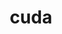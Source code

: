 ---
title: "cuda"
layout: cache
categories: [package, develop]
meta: {"compilers": ["gcc@=11.1.0", "gcc@=11.4.0", "gcc@=13.2.0", "gcc@=7.3.1", "gcc@=9.4.0"], "num_specs": 77, "num_specs_by_stack": {"aws-isc": 3, "e4s": 26, "e4s-neoverse-v2": 11, "e4s-neoverse_v1": 8, "e4s-power": 1, "gpu-tests": 5, "hep": 2, "ml-linux-aarch64-cuda": 9, "ml-linux-x86_64-cuda": 9, "radiuss-aws": 5, "root": 77}, "oss": ["amzn2", "ubuntu20.04", "ubuntu22.04", "ubuntu24.04"], "platforms": ["linux"], "stacks": ["aws-isc", "e4s", "e4s-neoverse-v2", "e4s-neoverse_v1", "e4s-power", "gpu-tests", "hep", "ml-linux-aarch64-cuda", "ml-linux-x86_64-cuda", "radiuss-aws", "root"], "targets": ["aarch64", "neoverse_v1", "neoverse_v2", "ppc64le", "x86_64_v3"], "versions": ["11.4.4", "11.8.0", "12.0.0", "12.3.2", "12.5.1", "12.6.3", "12.8.0"]}
spec_details: [{"compiler": "gcc@=7.3.1", "hash": "jgwrm2qdetuofgmu4kbrvtsk5j23aeof", "os": "amzn2", "platform": "linux", "size": "-", "stacks": ["radiuss-aws", "root"], "tarball": "https://binaries.spack.io/develop/build_cache/linux-amzn2-x86_64_v3/gcc-7.3.1/cuda-12.8.0/linux-amzn2-x86_64_v3-gcc-7.3.1-cuda-12.8.0-jgwrm2qdetuofgmu4kbrvtsk5j23aeof.spack", "target": "x86_64_v3", "variants": ["~allow-unsupported-compilers", "build_system=generic", "~dev"], "versions": ["12.8.0"]}, {"compiler": "gcc@=7.3.1", "hash": "qtqkapnru6ejppcyvtj6qynrd5de2gp2", "os": "amzn2", "platform": "linux", "size": "-", "stacks": ["radiuss-aws", "root"], "tarball": "https://binaries.spack.io/develop/build_cache/linux-amzn2-x86_64_v3/gcc-7.3.1/cuda-12.8.0/linux-amzn2-x86_64_v3-gcc-7.3.1-cuda-12.8.0-qtqkapnru6ejppcyvtj6qynrd5de2gp2.spack", "target": "x86_64_v3", "variants": ["~allow-unsupported-compilers", "build_system=generic", "~dev"], "versions": ["12.8.0"]}, {"compiler": "gcc@=7.3.1", "hash": "hxqh7kfldw3ebcnf5hww75c7rnd4io5w", "os": "amzn2", "platform": "linux", "size": "-", "stacks": ["radiuss-aws", "root"], "tarball": "https://binaries.spack.io/develop/build_cache/linux-amzn2-x86_64_v3/gcc-7.3.1/cuda-12.6.3/linux-amzn2-x86_64_v3-gcc-7.3.1-cuda-12.6.3-hxqh7kfldw3ebcnf5hww75c7rnd4io5w.spack", "target": "x86_64_v3", "variants": ["~allow-unsupported-compilers", "build_system=generic", "~dev"], "versions": ["12.6.3"]}, {"compiler": "gcc@=7.3.1", "hash": "hsthatuxssrdlm2w6v37cjinu5y35hqp", "os": "amzn2", "platform": "linux", "size": "-", "stacks": ["radiuss-aws", "root"], "tarball": "https://binaries.spack.io/develop/build_cache/linux-amzn2-x86_64_v3/gcc-7.3.1/cuda-12.8.0/linux-amzn2-x86_64_v3-gcc-7.3.1-cuda-12.8.0-hsthatuxssrdlm2w6v37cjinu5y35hqp.spack", "target": "x86_64_v3", "variants": ["~allow-unsupported-compilers", "build_system=generic", "~dev"], "versions": ["12.8.0"]}, {"compiler": "gcc@=7.3.1", "hash": "yegqypee6lkvhkfavsrqlsrte2t3r2aq", "os": "amzn2", "platform": "linux", "size": "-", "stacks": ["radiuss-aws", "root"], "tarball": "https://binaries.spack.io/develop/build_cache/linux-amzn2-x86_64_v3/gcc-7.3.1/cuda-12.6.3/linux-amzn2-x86_64_v3-gcc-7.3.1-cuda-12.6.3-yegqypee6lkvhkfavsrqlsrte2t3r2aq.spack", "target": "x86_64_v3", "variants": ["~allow-unsupported-compilers", "build_system=generic", "~dev"], "versions": ["12.6.3"]}, {"compiler": "gcc@=7.3.1", "hash": "vxfjydkmybmmc2cqskh55za377x4mgij", "os": "amzn2", "platform": "linux", "size": "-", "stacks": ["aws-isc", "root"], "tarball": "https://binaries.spack.io/develop/build_cache/linux-amzn2-x86_64_v3/gcc-7.3.1/cuda-12.6.3/linux-amzn2-x86_64_v3-gcc-7.3.1-cuda-12.6.3-vxfjydkmybmmc2cqskh55za377x4mgij.spack", "target": "x86_64_v3", "variants": ["~allow-unsupported-compilers", "build_system=generic", "~dev"], "versions": ["12.6.3"]}, {"compiler": "gcc@=7.3.1", "hash": "jswd5m3crksrq5zi2jmnqtql6ebmchaz", "os": "amzn2", "platform": "linux", "size": "-", "stacks": ["aws-isc", "root"], "tarball": "https://binaries.spack.io/develop/build_cache/linux-amzn2-x86_64_v3/gcc-7.3.1/cuda-12.6.3/linux-amzn2-x86_64_v3-gcc-7.3.1-cuda-12.6.3-jswd5m3crksrq5zi2jmnqtql6ebmchaz.spack", "target": "x86_64_v3", "variants": ["~allow-unsupported-compilers", "build_system=generic", "~dev"], "versions": ["12.6.3"]}, {"compiler": "gcc@=7.3.1", "hash": "e7z2yjp2bdxbwvsnqwohzxs7qqrvceh2", "os": "amzn2", "platform": "linux", "size": "-", "stacks": ["aws-isc", "root"], "tarball": "https://binaries.spack.io/develop/build_cache/linux-amzn2-x86_64_v3/gcc-7.3.1/cuda-12.8.0/linux-amzn2-x86_64_v3-gcc-7.3.1-cuda-12.8.0-e7z2yjp2bdxbwvsnqwohzxs7qqrvceh2.spack", "target": "x86_64_v3", "variants": ["~allow-unsupported-compilers", "build_system=generic", "~dev"], "versions": ["12.8.0"]}, {"compiler": "gcc@=9.4.0", "hash": "gbcpgkndrcssiar3mt5cpyxotv2ydemc", "os": "ubuntu20.04", "platform": "linux", "size": "-", "stacks": ["e4s-power", "root"], "tarball": "https://binaries.spack.io/develop/build_cache/linux-ubuntu20.04-ppc64le/gcc-9.4.0/cuda-11.4.4/linux-ubuntu20.04-ppc64le-gcc-9.4.0-cuda-11.4.4-gbcpgkndrcssiar3mt5cpyxotv2ydemc.spack", "target": "ppc64le", "variants": ["~allow-unsupported-compilers", "build_system=generic", "~dev"], "versions": ["11.4.4"]}, {"compiler": "gcc@=11.1.0", "hash": "dhd73ekhjvxipmlr6bxqgeoo7jmrlbe2", "os": "ubuntu20.04", "platform": "linux", "size": "-", "stacks": ["gpu-tests", "root"], "tarball": "https://binaries.spack.io/develop/build_cache/linux-ubuntu20.04-x86_64_v3/gcc-11.1.0/cuda-12.0.0/linux-ubuntu20.04-x86_64_v3-gcc-11.1.0-cuda-12.0.0-dhd73ekhjvxipmlr6bxqgeoo7jmrlbe2.spack", "target": "x86_64_v3", "variants": ["~allow-unsupported-compilers", "build_system=generic", "~dev"], "versions": ["12.0.0"]}, {"compiler": "gcc@=11.1.0", "hash": "m3gued54shqs7vtrhl3arvb27ysfy2zq", "os": "ubuntu20.04", "platform": "linux", "size": "-", "stacks": ["gpu-tests", "root"], "tarball": "https://binaries.spack.io/develop/build_cache/linux-ubuntu20.04-x86_64_v3/gcc-11.1.0/cuda-12.0.0/linux-ubuntu20.04-x86_64_v3-gcc-11.1.0-cuda-12.0.0-m3gued54shqs7vtrhl3arvb27ysfy2zq.spack", "target": "x86_64_v3", "variants": ["~allow-unsupported-compilers", "build_system=generic", "~dev"], "versions": ["12.0.0"]}, {"compiler": "gcc@=11.1.0", "hash": "5ysfyjfuybr2eoaw6jvc6pnlzkyhult6", "os": "ubuntu20.04", "platform": "linux", "size": "-", "stacks": ["gpu-tests", "root"], "tarball": "https://binaries.spack.io/develop/build_cache/linux-ubuntu20.04-x86_64_v3/gcc-11.1.0/cuda-12.0.0/linux-ubuntu20.04-x86_64_v3-gcc-11.1.0-cuda-12.0.0-5ysfyjfuybr2eoaw6jvc6pnlzkyhult6.spack", "target": "x86_64_v3", "variants": ["~allow-unsupported-compilers", "build_system=generic", "~dev"], "versions": ["12.0.0"]}, {"compiler": "gcc@=11.1.0", "hash": "tfsw727romvnemmzqcj6myjjsl5mtus5", "os": "ubuntu20.04", "platform": "linux", "size": "-", "stacks": ["gpu-tests", "root"], "tarball": "https://binaries.spack.io/develop/build_cache/linux-ubuntu20.04-x86_64_v3/gcc-11.1.0/cuda-12.0.0/linux-ubuntu20.04-x86_64_v3-gcc-11.1.0-cuda-12.0.0-tfsw727romvnemmzqcj6myjjsl5mtus5.spack", "target": "x86_64_v3", "variants": ["~allow-unsupported-compilers", "build_system=generic", "~dev"], "versions": ["12.0.0"]}, {"compiler": "gcc@=11.1.0", "hash": "opajy4zuh7vjrltqmirpt7pfeyzp5i6h", "os": "ubuntu20.04", "platform": "linux", "size": "-", "stacks": ["gpu-tests", "root"], "tarball": "https://binaries.spack.io/develop/build_cache/linux-ubuntu20.04-x86_64_v3/gcc-11.1.0/cuda-12.0.0/linux-ubuntu20.04-x86_64_v3-gcc-11.1.0-cuda-12.0.0-opajy4zuh7vjrltqmirpt7pfeyzp5i6h.spack", "target": "x86_64_v3", "variants": ["~allow-unsupported-compilers", "build_system=generic", "~dev"], "versions": ["12.0.0"]}, {"compiler": "gcc@=11.4.0", "hash": "ieahnvesuqs6mak3qkwxikke4ljitst6", "os": "ubuntu22.04", "platform": "linux", "size": "-", "stacks": ["e4s-neoverse_v1", "root"], "tarball": "https://binaries.spack.io/develop/build_cache/linux-ubuntu22.04-neoverse_v1/gcc-11.4.0/cuda-12.6.3/linux-ubuntu22.04-neoverse_v1-gcc-11.4.0-cuda-12.6.3-ieahnvesuqs6mak3qkwxikke4ljitst6.spack", "target": "neoverse_v1", "variants": ["~allow-unsupported-compilers", "build_system=generic", "~dev"], "versions": ["12.6.3"]}, {"compiler": "gcc@=11.4.0", "hash": "4654244nxpemm5r57iw3ecxa2d7sqr7r", "os": "ubuntu22.04", "platform": "linux", "size": "-", "stacks": ["e4s-neoverse_v1", "root"], "tarball": "https://binaries.spack.io/develop/build_cache/linux-ubuntu22.04-neoverse_v1/gcc-11.4.0/cuda-12.6.3/linux-ubuntu22.04-neoverse_v1-gcc-11.4.0-cuda-12.6.3-4654244nxpemm5r57iw3ecxa2d7sqr7r.spack", "target": "neoverse_v1", "variants": ["~allow-unsupported-compilers", "build_system=generic", "~dev"], "versions": ["12.6.3"]}, {"compiler": "gcc@=11.4.0", "hash": "yyjg7cvvfbcinmamshirbgrt2iyrzce4", "os": "ubuntu22.04", "platform": "linux", "size": "-", "stacks": ["e4s-neoverse_v1", "root"], "tarball": "https://binaries.spack.io/develop/build_cache/linux-ubuntu22.04-neoverse_v1/gcc-11.4.0/cuda-12.6.3/linux-ubuntu22.04-neoverse_v1-gcc-11.4.0-cuda-12.6.3-yyjg7cvvfbcinmamshirbgrt2iyrzce4.spack", "target": "neoverse_v1", "variants": ["~allow-unsupported-compilers", "build_system=generic", "~dev"], "versions": ["12.6.3"]}, {"compiler": "gcc@=11.4.0", "hash": "6gxg7i7feelml7ee77a3j2d6g5w5soay", "os": "ubuntu22.04", "platform": "linux", "size": "-", "stacks": ["e4s-neoverse_v1", "root"], "tarball": "https://binaries.spack.io/develop/build_cache/linux-ubuntu22.04-neoverse_v1/gcc-11.4.0/cuda-12.6.3/linux-ubuntu22.04-neoverse_v1-gcc-11.4.0-cuda-12.6.3-6gxg7i7feelml7ee77a3j2d6g5w5soay.spack", "target": "neoverse_v1", "variants": ["~allow-unsupported-compilers", "build_system=generic", "~dev"], "versions": ["12.6.3"]}, {"compiler": "gcc@=11.4.0", "hash": "iwb2tjmalfzozhf5jleoqs6pwwltagoh", "os": "ubuntu22.04", "platform": "linux", "size": "-", "stacks": ["e4s-neoverse_v1", "root"], "tarball": "https://binaries.spack.io/develop/build_cache/linux-ubuntu22.04-neoverse_v1/gcc-11.4.0/cuda-12.3.2/linux-ubuntu22.04-neoverse_v1-gcc-11.4.0-cuda-12.3.2-iwb2tjmalfzozhf5jleoqs6pwwltagoh.spack", "target": "neoverse_v1", "variants": ["~allow-unsupported-compilers", "build_system=generic", "~dev"], "versions": ["12.3.2"]}, {"compiler": "gcc@=11.4.0", "hash": "kka4mn7uoz7xgkrfm7o2xveaqogmnmjx", "os": "ubuntu22.04", "platform": "linux", "size": "-", "stacks": ["e4s-neoverse_v1", "root"], "tarball": "https://binaries.spack.io/develop/build_cache/linux-ubuntu22.04-neoverse_v1/gcc-11.4.0/cuda-12.3.2/linux-ubuntu22.04-neoverse_v1-gcc-11.4.0-cuda-12.3.2-kka4mn7uoz7xgkrfm7o2xveaqogmnmjx.spack", "target": "neoverse_v1", "variants": ["~allow-unsupported-compilers", "build_system=generic", "~dev"], "versions": ["12.3.2"]}, {"compiler": "gcc@=11.4.0", "hash": "kybit3w7v7fqsehucnie5edffca56t7c", "os": "ubuntu22.04", "platform": "linux", "size": "-", "stacks": ["e4s-neoverse_v1", "root"], "tarball": "https://binaries.spack.io/develop/build_cache/linux-ubuntu22.04-neoverse_v1/gcc-11.4.0/cuda-12.5.1/linux-ubuntu22.04-neoverse_v1-gcc-11.4.0-cuda-12.5.1-kybit3w7v7fqsehucnie5edffca56t7c.spack", "target": "neoverse_v1", "variants": ["~allow-unsupported-compilers", "build_system=generic", "~dev"], "versions": ["12.5.1"]}, {"compiler": "gcc@=11.4.0", "hash": "vxadjqft6ghgmb7plvecnj5nzm7q3kxf", "os": "ubuntu22.04", "platform": "linux", "size": "-", "stacks": ["e4s-neoverse_v1", "root"], "tarball": "https://binaries.spack.io/develop/build_cache/linux-ubuntu22.04-neoverse_v1/gcc-11.4.0/cuda-12.5.1/linux-ubuntu22.04-neoverse_v1-gcc-11.4.0-cuda-12.5.1-vxadjqft6ghgmb7plvecnj5nzm7q3kxf.spack", "target": "neoverse_v1", "variants": ["~allow-unsupported-compilers", "build_system=generic", "~dev"], "versions": ["12.5.1"]}, {"compiler": "gcc@=11.4.0", "hash": "d5lfb7lad2662c32wzreb7agr3tvxjaa", "os": "ubuntu22.04", "platform": "linux", "size": "-", "stacks": ["e4s-neoverse-v2", "root"], "tarball": "https://binaries.spack.io/develop/build_cache/linux-ubuntu22.04-neoverse_v2/gcc-11.4.0/cuda-12.8.0/linux-ubuntu22.04-neoverse_v2-gcc-11.4.0-cuda-12.8.0-d5lfb7lad2662c32wzreb7agr3tvxjaa.spack", "target": "neoverse_v2", "variants": ["~allow-unsupported-compilers", "build_system=generic", "~dev"], "versions": ["12.8.0"]}, {"compiler": "gcc@=11.4.0", "hash": "r4us5gxahuimbqy7pccqg3mba5ozxojr", "os": "ubuntu22.04", "platform": "linux", "size": "-", "stacks": ["e4s-neoverse-v2", "root"], "tarball": "https://binaries.spack.io/develop/build_cache/linux-ubuntu22.04-neoverse_v2/gcc-11.4.0/cuda-12.6.3/linux-ubuntu22.04-neoverse_v2-gcc-11.4.0-cuda-12.6.3-r4us5gxahuimbqy7pccqg3mba5ozxojr.spack", "target": "neoverse_v2", "variants": ["~allow-unsupported-compilers", "build_system=generic", "~dev"], "versions": ["12.6.3"]}, {"compiler": "gcc@=11.4.0", "hash": "64iopeh45emoys2pn7qqcjnaf6fcirwk", "os": "ubuntu22.04", "platform": "linux", "size": "-", "stacks": ["e4s-neoverse-v2", "root"], "tarball": "https://binaries.spack.io/develop/build_cache/linux-ubuntu22.04-neoverse_v2/gcc-11.4.0/cuda-12.6.3/linux-ubuntu22.04-neoverse_v2-gcc-11.4.0-cuda-12.6.3-64iopeh45emoys2pn7qqcjnaf6fcirwk.spack", "target": "neoverse_v2", "variants": ["~allow-unsupported-compilers", "build_system=generic", "~dev"], "versions": ["12.6.3"]}, {"compiler": "gcc@=11.4.0", "hash": "dnabqw4k6uxebwoisnoeaxatqzmd6xrh", "os": "ubuntu22.04", "platform": "linux", "size": "-", "stacks": ["e4s-neoverse-v2", "root"], "tarball": "https://binaries.spack.io/develop/build_cache/linux-ubuntu22.04-neoverse_v2/gcc-11.4.0/cuda-12.8.0/linux-ubuntu22.04-neoverse_v2-gcc-11.4.0-cuda-12.8.0-dnabqw4k6uxebwoisnoeaxatqzmd6xrh.spack", "target": "neoverse_v2", "variants": ["~allow-unsupported-compilers", "build_system=generic", "~dev"], "versions": ["12.8.0"]}, {"compiler": "gcc@=11.4.0", "hash": "3bjynfv7coz4swncpua4visdjjabpqbm", "os": "ubuntu22.04", "platform": "linux", "size": "-", "stacks": ["e4s-neoverse-v2", "root"], "tarball": "https://binaries.spack.io/develop/build_cache/linux-ubuntu22.04-neoverse_v2/gcc-11.4.0/cuda-12.8.0/linux-ubuntu22.04-neoverse_v2-gcc-11.4.0-cuda-12.8.0-3bjynfv7coz4swncpua4visdjjabpqbm.spack", "target": "neoverse_v2", "variants": ["~allow-unsupported-compilers", "build_system=generic", "~dev"], "versions": ["12.8.0"]}, {"compiler": "gcc@=11.4.0", "hash": "5vlov5rrb2bad23mqsql6spnmnxnyh3k", "os": "ubuntu22.04", "platform": "linux", "size": "-", "stacks": ["e4s-neoverse-v2", "root"], "tarball": "https://binaries.spack.io/develop/build_cache/linux-ubuntu22.04-neoverse_v2/gcc-11.4.0/cuda-12.3.2/linux-ubuntu22.04-neoverse_v2-gcc-11.4.0-cuda-12.3.2-5vlov5rrb2bad23mqsql6spnmnxnyh3k.spack", "target": "neoverse_v2", "variants": ["~allow-unsupported-compilers", "build_system=generic", "~dev"], "versions": ["12.3.2"]}, {"compiler": "gcc@=11.4.0", "hash": "bf3ppcoml4qhaxbnfves462rveqxcc2a", "os": "ubuntu22.04", "platform": "linux", "size": "-", "stacks": ["e4s-neoverse-v2", "root"], "tarball": "https://binaries.spack.io/develop/build_cache/linux-ubuntu22.04-neoverse_v2/gcc-11.4.0/cuda-12.3.2/linux-ubuntu22.04-neoverse_v2-gcc-11.4.0-cuda-12.3.2-bf3ppcoml4qhaxbnfves462rveqxcc2a.spack", "target": "neoverse_v2", "variants": ["~allow-unsupported-compilers", "build_system=generic", "~dev"], "versions": ["12.3.2"]}, {"compiler": "gcc@=11.4.0", "hash": "je775qeeatgrgqwxm4bgp7js6hz5eaj4", "os": "ubuntu22.04", "platform": "linux", "size": "-", "stacks": ["e4s-neoverse-v2", "root"], "tarball": "https://binaries.spack.io/develop/build_cache/linux-ubuntu22.04-neoverse_v2/gcc-11.4.0/cuda-12.3.2/linux-ubuntu22.04-neoverse_v2-gcc-11.4.0-cuda-12.3.2-je775qeeatgrgqwxm4bgp7js6hz5eaj4.spack", "target": "neoverse_v2", "variants": ["~allow-unsupported-compilers", "build_system=generic", "~dev"], "versions": ["12.3.2"]}, {"compiler": "gcc@=11.4.0", "hash": "oddno6tso7k7rdojblxzznx7mpdhrho2", "os": "ubuntu22.04", "platform": "linux", "size": "-", "stacks": ["e4s-neoverse-v2", "root"], "tarball": "https://binaries.spack.io/develop/build_cache/linux-ubuntu22.04-neoverse_v2/gcc-11.4.0/cuda-12.3.2/linux-ubuntu22.04-neoverse_v2-gcc-11.4.0-cuda-12.3.2-oddno6tso7k7rdojblxzznx7mpdhrho2.spack", "target": "neoverse_v2", "variants": ["~allow-unsupported-compilers", "build_system=generic", "~dev"], "versions": ["12.3.2"]}, {"compiler": "gcc@=11.4.0", "hash": "sqxpwutbvautfvohiyameeiguf2ezajm", "os": "ubuntu22.04", "platform": "linux", "size": "-", "stacks": ["e4s-neoverse-v2", "root"], "tarball": "https://binaries.spack.io/develop/build_cache/linux-ubuntu22.04-neoverse_v2/gcc-11.4.0/cuda-12.3.2/linux-ubuntu22.04-neoverse_v2-gcc-11.4.0-cuda-12.3.2-sqxpwutbvautfvohiyameeiguf2ezajm.spack", "target": "neoverse_v2", "variants": ["~allow-unsupported-compilers", "build_system=generic", "~dev"], "versions": ["12.3.2"]}, {"compiler": "gcc@=11.4.0", "hash": "ypkkvaylej3fwgg5bl4asbhjuu5abeli", "os": "ubuntu22.04", "platform": "linux", "size": "-", "stacks": ["e4s-neoverse-v2", "root"], "tarball": "https://binaries.spack.io/develop/build_cache/linux-ubuntu22.04-neoverse_v2/gcc-11.4.0/cuda-12.5.1/linux-ubuntu22.04-neoverse_v2-gcc-11.4.0-cuda-12.5.1-ypkkvaylej3fwgg5bl4asbhjuu5abeli.spack", "target": "neoverse_v2", "variants": ["~allow-unsupported-compilers", "build_system=generic", "~dev"], "versions": ["12.5.1"]}, {"compiler": "gcc@=11.4.0", "hash": "rzmsxmvm2zq6b2ut7sj4mlmuwqzdjjzy", "os": "ubuntu22.04", "platform": "linux", "size": "-", "stacks": ["e4s", "root"], "tarball": "https://binaries.spack.io/develop/build_cache/linux-ubuntu22.04-x86_64_v3/gcc-11.4.0/cuda-12.8.0/linux-ubuntu22.04-x86_64_v3-gcc-11.4.0-cuda-12.8.0-rzmsxmvm2zq6b2ut7sj4mlmuwqzdjjzy.spack", "target": "x86_64_v3", "variants": ["~allow-unsupported-compilers", "build_system=generic", "~dev"], "versions": ["12.8.0"]}, {"compiler": "gcc@=11.4.0", "hash": "hypwumly2hl4ppm2cfxc6mlta2cmu6yg", "os": "ubuntu22.04", "platform": "linux", "size": "-", "stacks": ["e4s", "root"], "tarball": "https://binaries.spack.io/develop/build_cache/linux-ubuntu22.04-x86_64_v3/gcc-11.4.0/cuda-12.6.3/linux-ubuntu22.04-x86_64_v3-gcc-11.4.0-cuda-12.6.3-hypwumly2hl4ppm2cfxc6mlta2cmu6yg.spack", "target": "x86_64_v3", "variants": ["~allow-unsupported-compilers", "build_system=generic", "~dev"], "versions": ["12.6.3"]}, {"compiler": "gcc@=11.4.0", "hash": "pl6wp7c7l63x42usn72b6scxj7wjvwv7", "os": "ubuntu22.04", "platform": "linux", "size": "-", "stacks": ["e4s", "root"], "tarball": "https://binaries.spack.io/develop/build_cache/linux-ubuntu22.04-x86_64_v3/gcc-11.4.0/cuda-12.8.0/linux-ubuntu22.04-x86_64_v3-gcc-11.4.0-cuda-12.8.0-pl6wp7c7l63x42usn72b6scxj7wjvwv7.spack", "target": "x86_64_v3", "variants": ["~allow-unsupported-compilers", "build_system=generic", "~dev"], "versions": ["12.8.0"]}, {"compiler": "gcc@=11.4.0", "hash": "ovcxqxqcv3zidujwjefsc6tqfoeetqrr", "os": "ubuntu22.04", "platform": "linux", "size": "-", "stacks": ["e4s", "root"], "tarball": "https://binaries.spack.io/develop/build_cache/linux-ubuntu22.04-x86_64_v3/gcc-11.4.0/cuda-12.6.3/linux-ubuntu22.04-x86_64_v3-gcc-11.4.0-cuda-12.6.3-ovcxqxqcv3zidujwjefsc6tqfoeetqrr.spack", "target": "x86_64_v3", "variants": ["~allow-unsupported-compilers", "build_system=generic", "~dev"], "versions": ["12.6.3"]}, {"compiler": "gcc@=11.4.0", "hash": "2vyajbcutbhdkxhsmjsmqmyjagl5uvec", "os": "ubuntu22.04", "platform": "linux", "size": "-", "stacks": ["e4s", "root"], "tarball": "https://binaries.spack.io/develop/build_cache/linux-ubuntu22.04-x86_64_v3/gcc-11.4.0/cuda-12.8.0/linux-ubuntu22.04-x86_64_v3-gcc-11.4.0-cuda-12.8.0-2vyajbcutbhdkxhsmjsmqmyjagl5uvec.spack", "target": "x86_64_v3", "variants": ["~allow-unsupported-compilers", "build_system=generic", "~dev"], "versions": ["12.8.0"]}, {"compiler": "gcc@=11.4.0", "hash": "x4qhglis2gqkhspberejsivvbum7ewdm", "os": "ubuntu22.04", "platform": "linux", "size": "-", "stacks": ["e4s", "root"], "tarball": "https://binaries.spack.io/develop/build_cache/linux-ubuntu22.04-x86_64_v3/gcc-11.4.0/cuda-12.8.0/linux-ubuntu22.04-x86_64_v3-gcc-11.4.0-cuda-12.8.0-x4qhglis2gqkhspberejsivvbum7ewdm.spack", "target": "x86_64_v3", "variants": ["~allow-unsupported-compilers", "build_system=generic", "~dev"], "versions": ["12.8.0"]}, {"compiler": "gcc@=11.4.0", "hash": "y6cfpxcyrrigcd4w25u45yi6f7birxch", "os": "ubuntu22.04", "platform": "linux", "size": "-", "stacks": ["e4s", "root"], "tarball": "https://binaries.spack.io/develop/build_cache/linux-ubuntu22.04-x86_64_v3/gcc-11.4.0/cuda-12.6.3/linux-ubuntu22.04-x86_64_v3-gcc-11.4.0-cuda-12.6.3-y6cfpxcyrrigcd4w25u45yi6f7birxch.spack", "target": "x86_64_v3", "variants": ["~allow-unsupported-compilers", "build_system=generic", "~dev"], "versions": ["12.6.3"]}, {"compiler": "gcc@=11.4.0", "hash": "tahc4kbhduryw4qz5watvmyn7mxupo2l", "os": "ubuntu22.04", "platform": "linux", "size": "-", "stacks": ["e4s", "hep", "root"], "tarball": "https://binaries.spack.io/develop/build_cache/linux-ubuntu22.04-x86_64_v3/gcc-11.4.0/cuda-12.8.0/linux-ubuntu22.04-x86_64_v3-gcc-11.4.0-cuda-12.8.0-tahc4kbhduryw4qz5watvmyn7mxupo2l.spack", "target": "x86_64_v3", "variants": ["~allow-unsupported-compilers", "build_system=generic", "~dev"], "versions": ["12.8.0"]}, {"compiler": "gcc@=11.4.0", "hash": "x7pansbewqud7ykdbbjmzydr3d5itbd4", "os": "ubuntu22.04", "platform": "linux", "size": "-", "stacks": ["e4s", "hep", "root"], "tarball": "https://binaries.spack.io/develop/build_cache/linux-ubuntu22.04-x86_64_v3/gcc-11.4.0/cuda-12.8.0/linux-ubuntu22.04-x86_64_v3-gcc-11.4.0-cuda-12.8.0-x7pansbewqud7ykdbbjmzydr3d5itbd4.spack", "target": "x86_64_v3", "variants": ["~allow-unsupported-compilers", "build_system=generic", "~dev"], "versions": ["12.8.0"]}, {"compiler": "gcc@=11.4.0", "hash": "aorxpgbqf75owdolifa5vetz2i36fmkq", "os": "ubuntu22.04", "platform": "linux", "size": "-", "stacks": ["e4s", "root"], "tarball": "https://binaries.spack.io/develop/build_cache/linux-ubuntu22.04-x86_64_v3/gcc-11.4.0/cuda-12.6.3/linux-ubuntu22.04-x86_64_v3-gcc-11.4.0-cuda-12.6.3-aorxpgbqf75owdolifa5vetz2i36fmkq.spack", "target": "x86_64_v3", "variants": ["~allow-unsupported-compilers", "build_system=generic", "~dev"], "versions": ["12.6.3"]}, {"compiler": "gcc@=11.4.0", "hash": "dqyzstphn76fzo2jdbo7uvhwewxyl6h2", "os": "ubuntu22.04", "platform": "linux", "size": "-", "stacks": ["e4s", "root"], "tarball": "https://binaries.spack.io/develop/build_cache/linux-ubuntu22.04-x86_64_v3/gcc-11.4.0/cuda-11.8.0/linux-ubuntu22.04-x86_64_v3-gcc-11.4.0-cuda-11.8.0-dqyzstphn76fzo2jdbo7uvhwewxyl6h2.spack", "target": "x86_64_v3", "variants": ["~allow-unsupported-compilers", "build_system=generic", "~dev"], "versions": ["11.8.0"]}, {"compiler": "gcc@=11.4.0", "hash": "l5yn6mgg6a3lis4wutyrtxkgg2b6mtxw", "os": "ubuntu22.04", "platform": "linux", "size": "-", "stacks": ["e4s", "root"], "tarball": "https://binaries.spack.io/develop/build_cache/linux-ubuntu22.04-x86_64_v3/gcc-11.4.0/cuda-11.8.0/linux-ubuntu22.04-x86_64_v3-gcc-11.4.0-cuda-11.8.0-l5yn6mgg6a3lis4wutyrtxkgg2b6mtxw.spack", "target": "x86_64_v3", "variants": ["~allow-unsupported-compilers", "build_system=generic", "~dev"], "versions": ["11.8.0"]}, {"compiler": "gcc@=11.4.0", "hash": "7wpzfy4uo4lc4aazpqyopxkpfuzjbmmm", "os": "ubuntu22.04", "platform": "linux", "size": "-", "stacks": ["e4s", "root"], "tarball": "https://binaries.spack.io/develop/build_cache/linux-ubuntu22.04-x86_64_v3/gcc-11.4.0/cuda-11.8.0/linux-ubuntu22.04-x86_64_v3-gcc-11.4.0-cuda-11.8.0-7wpzfy4uo4lc4aazpqyopxkpfuzjbmmm.spack", "target": "x86_64_v3", "variants": ["~allow-unsupported-compilers", "build_system=generic", "~dev"], "versions": ["11.8.0"]}, {"compiler": "gcc@=11.4.0", "hash": "5dodmzybuls3tlvoh6esoooi7jfmxuj2", "os": "ubuntu22.04", "platform": "linux", "size": "-", "stacks": ["e4s", "root"], "tarball": "https://binaries.spack.io/develop/build_cache/linux-ubuntu22.04-x86_64_v3/gcc-11.4.0/cuda-11.8.0/linux-ubuntu22.04-x86_64_v3-gcc-11.4.0-cuda-11.8.0-5dodmzybuls3tlvoh6esoooi7jfmxuj2.spack", "target": "x86_64_v3", "variants": ["~allow-unsupported-compilers", "build_system=generic", "~dev"], "versions": ["11.8.0"]}, {"compiler": "gcc@=11.4.0", "hash": "nrgyu7jo2qiiz32f522wosob5t56epjl", "os": "ubuntu22.04", "platform": "linux", "size": "-", "stacks": ["e4s", "root"], "tarball": "https://binaries.spack.io/develop/build_cache/linux-ubuntu22.04-x86_64_v3/gcc-11.4.0/cuda-11.8.0/linux-ubuntu22.04-x86_64_v3-gcc-11.4.0-cuda-11.8.0-nrgyu7jo2qiiz32f522wosob5t56epjl.spack", "target": "x86_64_v3", "variants": ["~allow-unsupported-compilers", "build_system=generic", "~dev"], "versions": ["11.8.0"]}, {"compiler": "gcc@=11.4.0", "hash": "hmzolc7pqbf5zpnjpavsgmxfkqecpcdo", "os": "ubuntu22.04", "platform": "linux", "size": "-", "stacks": ["e4s", "root"], "tarball": "https://binaries.spack.io/develop/build_cache/linux-ubuntu22.04-x86_64_v3/gcc-11.4.0/cuda-11.8.0/linux-ubuntu22.04-x86_64_v3-gcc-11.4.0-cuda-11.8.0-hmzolc7pqbf5zpnjpavsgmxfkqecpcdo.spack", "target": "x86_64_v3", "variants": ["~allow-unsupported-compilers", "build_system=generic", "~dev"], "versions": ["11.8.0"]}, {"compiler": "gcc@=11.4.0", "hash": "ut5alru2y7gmxkfw2luil5sxv3brte7u", "os": "ubuntu22.04", "platform": "linux", "size": "-", "stacks": ["e4s", "root"], "tarball": "https://binaries.spack.io/develop/build_cache/linux-ubuntu22.04-x86_64_v3/gcc-11.4.0/cuda-11.8.0/linux-ubuntu22.04-x86_64_v3-gcc-11.4.0-cuda-11.8.0-ut5alru2y7gmxkfw2luil5sxv3brte7u.spack", "target": "x86_64_v3", "variants": ["~allow-unsupported-compilers", "build_system=generic", "~dev"], "versions": ["11.8.0"]}, {"compiler": "gcc@=11.4.0", "hash": "bthxs4rqmwxbhnhwusuic4x6luwqllgf", "os": "ubuntu22.04", "platform": "linux", "size": "-", "stacks": ["e4s", "root"], "tarball": "https://binaries.spack.io/develop/build_cache/linux-ubuntu22.04-x86_64_v3/gcc-11.4.0/cuda-11.8.0/linux-ubuntu22.04-x86_64_v3-gcc-11.4.0-cuda-11.8.0-bthxs4rqmwxbhnhwusuic4x6luwqllgf.spack", "target": "x86_64_v3", "variants": ["~allow-unsupported-compilers", "build_system=generic", "~dev"], "versions": ["11.8.0"]}, {"compiler": "gcc@=11.4.0", "hash": "yaam6fhwyk5qpbjze2nmctvx6spvubzy", "os": "ubuntu22.04", "platform": "linux", "size": "-", "stacks": ["e4s", "root"], "tarball": "https://binaries.spack.io/develop/build_cache/linux-ubuntu22.04-x86_64_v3/gcc-11.4.0/cuda-11.8.0/linux-ubuntu22.04-x86_64_v3-gcc-11.4.0-cuda-11.8.0-yaam6fhwyk5qpbjze2nmctvx6spvubzy.spack", "target": "x86_64_v3", "variants": ["~allow-unsupported-compilers", "build_system=generic", "~dev"], "versions": ["11.8.0"]}, {"compiler": "gcc@=11.4.0", "hash": "my4l5wi2l6xzti3rkhszhagnp7hbueds", "os": "ubuntu22.04", "platform": "linux", "size": "-", "stacks": ["e4s", "root"], "tarball": "https://binaries.spack.io/develop/build_cache/linux-ubuntu22.04-x86_64_v3/gcc-11.4.0/cuda-11.8.0/linux-ubuntu22.04-x86_64_v3-gcc-11.4.0-cuda-11.8.0-my4l5wi2l6xzti3rkhszhagnp7hbueds.spack", "target": "x86_64_v3", "variants": ["~allow-unsupported-compilers", "build_system=generic", "~dev"], "versions": ["11.8.0"]}, {"compiler": "gcc@=11.4.0", "hash": "dlsoczf5mfawxdb6ljhcvmbgs5h3mb5j", "os": "ubuntu22.04", "platform": "linux", "size": "-", "stacks": ["e4s", "root"], "tarball": "https://binaries.spack.io/develop/build_cache/linux-ubuntu22.04-x86_64_v3/gcc-11.4.0/cuda-12.3.2/linux-ubuntu22.04-x86_64_v3-gcc-11.4.0-cuda-12.3.2-dlsoczf5mfawxdb6ljhcvmbgs5h3mb5j.spack", "target": "x86_64_v3", "variants": ["~allow-unsupported-compilers", "build_system=generic", "~dev"], "versions": ["12.3.2"]}, {"compiler": "gcc@=11.4.0", "hash": "k4ne5hywnpnqyk5lhsrptbk7y2qu5zxw", "os": "ubuntu22.04", "platform": "linux", "size": "-", "stacks": ["e4s", "root"], "tarball": "https://binaries.spack.io/develop/build_cache/linux-ubuntu22.04-x86_64_v3/gcc-11.4.0/cuda-12.3.2/linux-ubuntu22.04-x86_64_v3-gcc-11.4.0-cuda-12.3.2-k4ne5hywnpnqyk5lhsrptbk7y2qu5zxw.spack", "target": "x86_64_v3", "variants": ["~allow-unsupported-compilers", "build_system=generic", "~dev"], "versions": ["12.3.2"]}, {"compiler": "gcc@=11.4.0", "hash": "munlwe7jca2id2r3u5ml4dohosvhzpuk", "os": "ubuntu22.04", "platform": "linux", "size": "-", "stacks": ["e4s", "root"], "tarball": "https://binaries.spack.io/develop/build_cache/linux-ubuntu22.04-x86_64_v3/gcc-11.4.0/cuda-12.3.2/linux-ubuntu22.04-x86_64_v3-gcc-11.4.0-cuda-12.3.2-munlwe7jca2id2r3u5ml4dohosvhzpuk.spack", "target": "x86_64_v3", "variants": ["~allow-unsupported-compilers", "build_system=generic", "~dev"], "versions": ["12.3.2"]}, {"compiler": "gcc@=11.4.0", "hash": "ogzqwamqspbc3yrfrxj4ywqiscjghuw2", "os": "ubuntu22.04", "platform": "linux", "size": "-", "stacks": ["e4s", "root"], "tarball": "https://binaries.spack.io/develop/build_cache/linux-ubuntu22.04-x86_64_v3/gcc-11.4.0/cuda-12.3.2/linux-ubuntu22.04-x86_64_v3-gcc-11.4.0-cuda-12.3.2-ogzqwamqspbc3yrfrxj4ywqiscjghuw2.spack", "target": "x86_64_v3", "variants": ["~allow-unsupported-compilers", "build_system=generic", "~dev"], "versions": ["12.3.2"]}, {"compiler": "gcc@=11.4.0", "hash": "vpqnpc4cvl2ovq3gc22hqu7275qhhhqn", "os": "ubuntu22.04", "platform": "linux", "size": "-", "stacks": ["e4s", "root"], "tarball": "https://binaries.spack.io/develop/build_cache/linux-ubuntu22.04-x86_64_v3/gcc-11.4.0/cuda-12.3.2/linux-ubuntu22.04-x86_64_v3-gcc-11.4.0-cuda-12.3.2-vpqnpc4cvl2ovq3gc22hqu7275qhhhqn.spack", "target": "x86_64_v3", "variants": ["~allow-unsupported-compilers", "build_system=generic", "~dev"], "versions": ["12.3.2"]}, {"compiler": "gcc@=11.4.0", "hash": "bryeuffmmjjh5bacv4owlciktlzdpl7m", "os": "ubuntu22.04", "platform": "linux", "size": "-", "stacks": ["e4s", "root"], "tarball": "https://binaries.spack.io/develop/build_cache/linux-ubuntu22.04-x86_64_v3/gcc-11.4.0/cuda-12.5.1/linux-ubuntu22.04-x86_64_v3-gcc-11.4.0-cuda-12.5.1-bryeuffmmjjh5bacv4owlciktlzdpl7m.spack", "target": "x86_64_v3", "variants": ["~allow-unsupported-compilers", "build_system=generic", "~dev"], "versions": ["12.5.1"]}, {"compiler": "gcc@=13.2.0", "hash": "xb5zapcoternrhk7om5rzwvf4fdij2r7", "os": "ubuntu24.04", "platform": "linux", "size": "-", "stacks": ["ml-linux-aarch64-cuda", "root"], "tarball": "https://binaries.spack.io/develop/build_cache/linux-ubuntu24.04-aarch64/gcc-13.2.0/cuda-12.5.1/linux-ubuntu24.04-aarch64-gcc-13.2.0-cuda-12.5.1-xb5zapcoternrhk7om5rzwvf4fdij2r7.spack", "target": "aarch64", "variants": ["~allow-unsupported-compilers", "build_system=generic", "~dev"], "versions": ["12.5.1"]}, {"compiler": "gcc@=13.2.0", "hash": "5kcamc7apo3yamyxshob5ky4jrocipgm", "os": "ubuntu24.04", "platform": "linux", "size": "-", "stacks": ["ml-linux-aarch64-cuda", "root"], "tarball": "https://binaries.spack.io/develop/build_cache/linux-ubuntu24.04-aarch64/gcc-13.2.0/cuda-12.6.3/linux-ubuntu24.04-aarch64-gcc-13.2.0-cuda-12.6.3-5kcamc7apo3yamyxshob5ky4jrocipgm.spack", "target": "aarch64", "variants": ["~allow-unsupported-compilers", "build_system=generic", "~dev"], "versions": ["12.6.3"]}, {"compiler": "gcc@=13.2.0", "hash": "kdxoljsv3mf2hdcvplj6fg7ffpyikwzm", "os": "ubuntu24.04", "platform": "linux", "size": "-", "stacks": ["ml-linux-aarch64-cuda", "root"], "tarball": "https://binaries.spack.io/develop/build_cache/linux-ubuntu24.04-aarch64/gcc-13.2.0/cuda-12.6.3/linux-ubuntu24.04-aarch64-gcc-13.2.0-cuda-12.6.3-kdxoljsv3mf2hdcvplj6fg7ffpyikwzm.spack", "target": "aarch64", "variants": ["~allow-unsupported-compilers", "build_system=generic", "~dev"], "versions": ["12.6.3"]}, {"compiler": "gcc@=13.2.0", "hash": "na5p4ath6i3uml6eeonfypukzh4xa4se", "os": "ubuntu24.04", "platform": "linux", "size": "-", "stacks": ["ml-linux-aarch64-cuda", "root"], "tarball": "https://binaries.spack.io/develop/build_cache/linux-ubuntu24.04-aarch64/gcc-13.2.0/cuda-12.6.3/linux-ubuntu24.04-aarch64-gcc-13.2.0-cuda-12.6.3-na5p4ath6i3uml6eeonfypukzh4xa4se.spack", "target": "aarch64", "variants": ["~allow-unsupported-compilers", "build_system=generic", "~dev"], "versions": ["12.6.3"]}, {"compiler": "gcc@=13.2.0", "hash": "tj72ouccc3pjygzz2z32v6bmwtz64tbt", "os": "ubuntu24.04", "platform": "linux", "size": "-", "stacks": ["ml-linux-aarch64-cuda", "root"], "tarball": "https://binaries.spack.io/develop/build_cache/linux-ubuntu24.04-aarch64/gcc-13.2.0/cuda-12.6.3/linux-ubuntu24.04-aarch64-gcc-13.2.0-cuda-12.6.3-tj72ouccc3pjygzz2z32v6bmwtz64tbt.spack", "target": "aarch64", "variants": ["~allow-unsupported-compilers", "build_system=generic", "~dev"], "versions": ["12.6.3"]}, {"compiler": "gcc@=13.2.0", "hash": "ypqh3fk5kv6iqlgpwl5xthncrrovsawq", "os": "ubuntu24.04", "platform": "linux", "size": "-", "stacks": ["ml-linux-aarch64-cuda", "root"], "tarball": "https://binaries.spack.io/develop/build_cache/linux-ubuntu24.04-aarch64/gcc-13.2.0/cuda-12.6.3/linux-ubuntu24.04-aarch64-gcc-13.2.0-cuda-12.6.3-ypqh3fk5kv6iqlgpwl5xthncrrovsawq.spack", "target": "aarch64", "variants": ["~allow-unsupported-compilers", "build_system=generic", "~dev"], "versions": ["12.6.3"]}, {"compiler": "gcc@=13.2.0", "hash": "3lbptp4hfbnhw36hhe2l2s7clisb6s7x", "os": "ubuntu24.04", "platform": "linux", "size": "-", "stacks": ["ml-linux-aarch64-cuda", "root"], "tarball": "https://binaries.spack.io/develop/build_cache/linux-ubuntu24.04-aarch64/gcc-13.2.0/cuda-12.8.0/linux-ubuntu24.04-aarch64-gcc-13.2.0-cuda-12.8.0-3lbptp4hfbnhw36hhe2l2s7clisb6s7x.spack", "target": "aarch64", "variants": ["~allow-unsupported-compilers", "build_system=generic", "~dev"], "versions": ["12.8.0"]}, {"compiler": "gcc@=13.2.0", "hash": "c6gshtylaq4bts5poxx5tinkvkeyqqu3", "os": "ubuntu24.04", "platform": "linux", "size": "-", "stacks": ["ml-linux-aarch64-cuda", "root"], "tarball": "https://binaries.spack.io/develop/build_cache/linux-ubuntu24.04-aarch64/gcc-13.2.0/cuda-12.8.0/linux-ubuntu24.04-aarch64-gcc-13.2.0-cuda-12.8.0-c6gshtylaq4bts5poxx5tinkvkeyqqu3.spack", "target": "aarch64", "variants": ["~allow-unsupported-compilers", "build_system=generic", "~dev"], "versions": ["12.8.0"]}, {"compiler": "gcc@=13.2.0", "hash": "joa4xyvl72xr2c54iksrpvmdswssgwcp", "os": "ubuntu24.04", "platform": "linux", "size": "-", "stacks": ["ml-linux-aarch64-cuda", "root"], "tarball": "https://binaries.spack.io/develop/build_cache/linux-ubuntu24.04-aarch64/gcc-13.2.0/cuda-12.8.0/linux-ubuntu24.04-aarch64-gcc-13.2.0-cuda-12.8.0-joa4xyvl72xr2c54iksrpvmdswssgwcp.spack", "target": "aarch64", "variants": ["~allow-unsupported-compilers", "build_system=generic", "~dev"], "versions": ["12.8.0"]}, {"compiler": "gcc@=13.2.0", "hash": "whasq3vc7aoidh4h6pb4oqxhail3jyqe", "os": "ubuntu24.04", "platform": "linux", "size": "-", "stacks": ["ml-linux-x86_64-cuda", "root"], "tarball": "https://binaries.spack.io/develop/build_cache/linux-ubuntu24.04-x86_64_v3/gcc-13.2.0/cuda-12.5.1/linux-ubuntu24.04-x86_64_v3-gcc-13.2.0-cuda-12.5.1-whasq3vc7aoidh4h6pb4oqxhail3jyqe.spack", "target": "x86_64_v3", "variants": ["~allow-unsupported-compilers", "build_system=generic", "~dev"], "versions": ["12.5.1"]}, {"compiler": "gcc@=13.2.0", "hash": "6hqa6onq3e2fj2ygqenzsexoizaj47lw", "os": "ubuntu24.04", "platform": "linux", "size": "-", "stacks": ["ml-linux-x86_64-cuda", "root"], "tarball": "https://binaries.spack.io/develop/build_cache/linux-ubuntu24.04-x86_64_v3/gcc-13.2.0/cuda-12.6.3/linux-ubuntu24.04-x86_64_v3-gcc-13.2.0-cuda-12.6.3-6hqa6onq3e2fj2ygqenzsexoizaj47lw.spack", "target": "x86_64_v3", "variants": ["~allow-unsupported-compilers", "build_system=generic", "~dev"], "versions": ["12.6.3"]}, {"compiler": "gcc@=13.2.0", "hash": "edwvz7kqizzjw6twdteeih6laehvquzi", "os": "ubuntu24.04", "platform": "linux", "size": "-", "stacks": ["ml-linux-x86_64-cuda", "root"], "tarball": "https://binaries.spack.io/develop/build_cache/linux-ubuntu24.04-x86_64_v3/gcc-13.2.0/cuda-12.6.3/linux-ubuntu24.04-x86_64_v3-gcc-13.2.0-cuda-12.6.3-edwvz7kqizzjw6twdteeih6laehvquzi.spack", "target": "x86_64_v3", "variants": ["~allow-unsupported-compilers", "build_system=generic", "~dev"], "versions": ["12.6.3"]}, {"compiler": "gcc@=13.2.0", "hash": "rthlyey7askl72gpaf3i7mxoukime4x2", "os": "ubuntu24.04", "platform": "linux", "size": "-", "stacks": ["ml-linux-x86_64-cuda", "root"], "tarball": "https://binaries.spack.io/develop/build_cache/linux-ubuntu24.04-x86_64_v3/gcc-13.2.0/cuda-12.6.3/linux-ubuntu24.04-x86_64_v3-gcc-13.2.0-cuda-12.6.3-rthlyey7askl72gpaf3i7mxoukime4x2.spack", "target": "x86_64_v3", "variants": ["~allow-unsupported-compilers", "build_system=generic", "~dev"], "versions": ["12.6.3"]}, {"compiler": "gcc@=13.2.0", "hash": "txhigy3gk57biivnrpzlwos2t32vknoy", "os": "ubuntu24.04", "platform": "linux", "size": "-", "stacks": ["ml-linux-x86_64-cuda", "root"], "tarball": "https://binaries.spack.io/develop/build_cache/linux-ubuntu24.04-x86_64_v3/gcc-13.2.0/cuda-12.6.3/linux-ubuntu24.04-x86_64_v3-gcc-13.2.0-cuda-12.6.3-txhigy3gk57biivnrpzlwos2t32vknoy.spack", "target": "x86_64_v3", "variants": ["~allow-unsupported-compilers", "build_system=generic", "~dev"], "versions": ["12.6.3"]}, {"compiler": "gcc@=13.2.0", "hash": "uooabdmv3rjxo2v3ouedw6e2c77pldpg", "os": "ubuntu24.04", "platform": "linux", "size": "-", "stacks": ["ml-linux-x86_64-cuda", "root"], "tarball": "https://binaries.spack.io/develop/build_cache/linux-ubuntu24.04-x86_64_v3/gcc-13.2.0/cuda-12.6.3/linux-ubuntu24.04-x86_64_v3-gcc-13.2.0-cuda-12.6.3-uooabdmv3rjxo2v3ouedw6e2c77pldpg.spack", "target": "x86_64_v3", "variants": ["~allow-unsupported-compilers", "build_system=generic", "~dev"], "versions": ["12.6.3"]}, {"compiler": "gcc@=13.2.0", "hash": "37j2ycmvx4zzso65zritbg4hukrjflfu", "os": "ubuntu24.04", "platform": "linux", "size": "-", "stacks": ["ml-linux-x86_64-cuda", "root"], "tarball": "https://binaries.spack.io/develop/build_cache/linux-ubuntu24.04-x86_64_v3/gcc-13.2.0/cuda-12.8.0/linux-ubuntu24.04-x86_64_v3-gcc-13.2.0-cuda-12.8.0-37j2ycmvx4zzso65zritbg4hukrjflfu.spack", "target": "x86_64_v3", "variants": ["~allow-unsupported-compilers", "build_system=generic", "~dev"], "versions": ["12.8.0"]}, {"compiler": "gcc@=13.2.0", "hash": "4dyfoaewdmmhnr2ywmfykn5z3q6ko66i", "os": "ubuntu24.04", "platform": "linux", "size": "-", "stacks": ["ml-linux-x86_64-cuda", "root"], "tarball": "https://binaries.spack.io/develop/build_cache/linux-ubuntu24.04-x86_64_v3/gcc-13.2.0/cuda-12.8.0/linux-ubuntu24.04-x86_64_v3-gcc-13.2.0-cuda-12.8.0-4dyfoaewdmmhnr2ywmfykn5z3q6ko66i.spack", "target": "x86_64_v3", "variants": ["~allow-unsupported-compilers", "build_system=generic", "~dev"], "versions": ["12.8.0"]}, {"compiler": "gcc@=13.2.0", "hash": "l3ifvni3pdhovn5kcjwij2hwswnxutea", "os": "ubuntu24.04", "platform": "linux", "size": "-", "stacks": ["ml-linux-x86_64-cuda", "root"], "tarball": "https://binaries.spack.io/develop/build_cache/linux-ubuntu24.04-x86_64_v3/gcc-13.2.0/cuda-12.8.0/linux-ubuntu24.04-x86_64_v3-gcc-13.2.0-cuda-12.8.0-l3ifvni3pdhovn5kcjwij2hwswnxutea.spack", "target": "x86_64_v3", "variants": ["~allow-unsupported-compilers", "build_system=generic", "~dev"], "versions": ["12.8.0"]}]
---